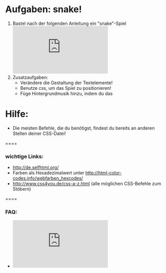 Aufgaben: snake!
====

1. Bastel nach der folgenden Anleitung ein "snake"-Spiel ![klick mich](https://github.com/cartz/schule/blob/master/HTML-Snake/how.md)
2. Zusatzaufgaben:
	* Verändere die Gestaltung der Textelemente!
	* Benutze css, um das Spiel zu positionieren!
	* Füge Hintergrundmusik hinzu, indem du das <audio>-Tag benutzt!



Hilfe:
====

* Die meisten Befehle, die du benötigst, findest du bereits an anderen Stellen deiner CSS-Datei!


====

### wichtige Links:
* http://de.selfhtml.org/
* Farben als Hexadezimalwert unter http://html-color-codes.info/webfarben_hexcodes/
* http://www.css4you.de/css-a-z.html (alle möglichen CSS-Befehle zum Stöbern)


====

### FAQ:
* ![Link zum FAQ](https://github.com/cartz/schule/blob/master/faq.md)